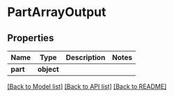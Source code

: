 # PartArrayOutput

## Properties
Name | Type | Description | Notes
------------ | ------------- | ------------- | -------------
**part** | **object** |  | 

[[Back to Model list]](../README.md#documentation-for-models) [[Back to API list]](../README.md#documentation-for-api-endpoints) [[Back to README]](../README.md)

